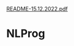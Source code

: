[README-15.12.2022.pdf](https://github.com/milenacurtinhas/NLProg/files/10518657/README-15.12.2022.pdf)
# NLProg
